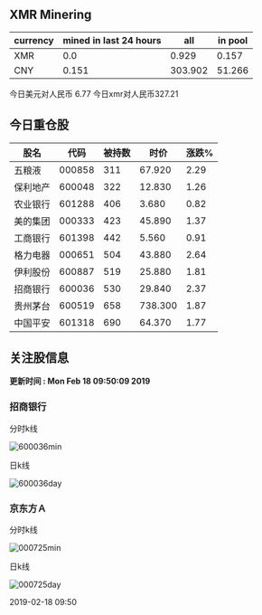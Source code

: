 ## XMR Minering

|currency|mined in last 24 hours|all|in pool|
|---|---|---|---|
|XMR|0.0|0.929|0.157|
|CNY|0.151|303.902|51.266|

今日美元对人民币 6.77	今日xmr对人民币327.21


## 今日重仓股 

|股名|代码|被持数|时价|涨跌%|
|---|---|---|---|---|
|五粮液|000858|311|67.920|2.29|
|保利地产|600048|322|12.830|1.26|
|农业银行|601288|406|3.680|0.82|
|美的集团|000333|423|45.890|1.37|
|工商银行|601398|442|5.560|0.91|
|格力电器|000651|504|43.880|2.64|
|伊利股份|600887|519|25.880|1.81|
|招商银行|600036|530|29.840|2.37|
|贵州茅台|600519|658|738.300|1.87|
|中国平安|601318|690|64.370|1.77|

## 关注股信息
**更新时间 : Mon Feb 18 09:50:09 2019**
### 招商银行 
分时k线

![600036min](http://image.sinajs.cn/newchart/min/n/sh600036.gif)

日k线

![600036day](http://image.sinajs.cn/newchart/daily/n/sh600036.gif)

### 京东方Ａ 
分时k线

![000725min](http://image.sinajs.cn/newchart/min/n/sz000725.gif)

日k线

![000725day](http://image.sinajs.cn/newchart/daily/n/sz000725.gif)

2019-02-18 09:50